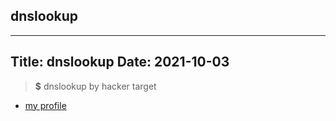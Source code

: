 ## dnslookup
---
Title: dnslookup
Date: 2021-10-03
---
> __$__ dnslookup by hacker target <br>
* [my profile](https://github.com/gitcomeon8)
